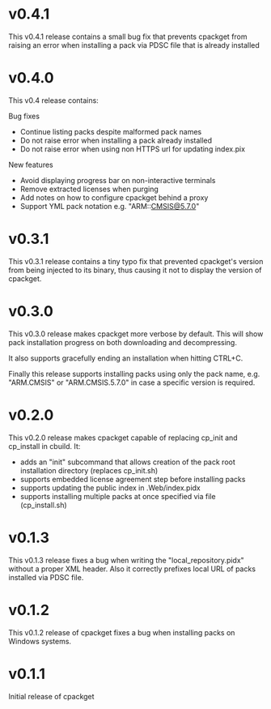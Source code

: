 # v0.4.1

This v0.4.1 release contains a small bug fix that
prevents cpackget from raising an error when installing
a pack via PDSC file that is already installed

# v0.4.0

This v0.4 release contains:

Bug fixes
- Continue listing packs despite malformed pack names
- Do not raise error when installing a pack already installed
- Do not raise error when using non HTTPS url for updating index.pix

New features
- Avoid displaying progress bar on non-interactive terminals
- Remove extracted licenses when purging
- Add notes on how to configure cpackget behind a proxy
- Support YML pack notation e.g. "ARM::CMSIS@5.7.0"

# v0.3.1

This v0.3.1 release contains a tiny typo fix that prevented
cpackget's version from being injected to its binary, thus
causing it not to display the version of cpackget.

# v0.3.0

This v0.3.0 release makes cpackget more verbose by default. This will
show pack installation progress on both downloading and decompressing.

It also supports gracefully ending an installation when hitting CTRL+C. 

Finally this release supports installing packs using only the pack name,
e.g. "ARM.CMSIS" or "ARM.CMSIS.5.7.0" in case a specific version is required.

# v0.2.0

This v0.2.0 release makes cpackget capable of replacing cp_init and cp_install
in cbuild. It:
- adds an "init" subcommand that allows creation of the pack root installation directory (replaces cp_init.sh)
- supports embedded license agreement step before installing packs
- supports updating the public index in .Web/index.pidx
- supports installing multiple packs at once specified via file (cp_install.sh)

# v0.1.3

This v0.1.3 release fixes a bug when writing the "local_repository.pidx"
without a proper XML header. Also it correctly prefixes local URL of
packs installed via PDSC file.

# v0.1.2

This v0.1.2 release of cpackget fixes a bug when installing
packs on Windows systems.

# v0.1.1

Initial release of cpackget
